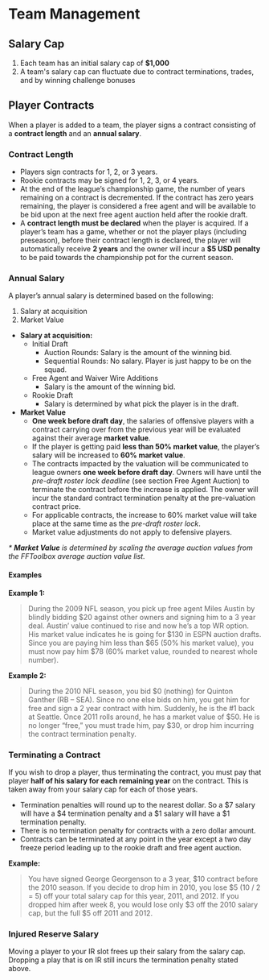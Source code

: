# Team Management

## Salary Cap

1. Each team has an initial salary cap of **$1,000**
2. A team's salary cap can fluctuate due to contract terminations, trades, and by winning challenge bonuses


## Player Contracts

When a player is added to a team, the player signs a contract consisting of a **contract length** and an **annual salary**.

### Contract Length

* Players sign contracts for 1, 2, or 3 years.
* Rookie contracts may be signed for 1, 2, 3, or 4 years.
* At the end of the league’s championship game, the number of years remaining on a contract is decremented.  If the contract has zero years remaining, the player is considered a free agent and will be available to be bid upon at the next free agent auction held after the rookie draft.
* A **contract length must be declared** when the player is acquired.  If a player’s team has a game, whether or not the player plays (including preseason), before their contract length is declared, the player will automatically receive **2 years** and the owner will incur a **$5 USD penalty** to be paid towards the championship pot for the current season.


### Annual Salary

A player’s annual salary is determined based on the following:

1.  Salary at acquisition
2.  Market Value

* **Salary at acquisition:**
    * Initial Draft
        * Auction Rounds: Salary is the amount of the winning bid.
        * Sequential Rounds: No salary.  Player is just happy to be on the squad.
    * Free Agent and Waiver Wire Additions
        * Salary is the amount of the winning bid.
    * Rookie Draft
        * Salary is determined by what pick the player is in the draft.
* **Market Value**
    * **One week before draft day**, the salaries of offensive players with a contract carrying over from the previous year will be evaluated against their average **market value**.
    * If the player is getting paid **less than 50% market value**, the player’s salary will be increased to **60% market value**.
    * The contracts impacted by the valuation will be communicated to league owners **one week before draft day**. Owners will have until the *pre-draft roster lock deadline* (see section Free Agent Auction) to terminate the contract before the increase is applied. The owner will incur the standard contract termination penalty at the pre-valuation contract price.
    * For applicable contracts, the increase to 60% market value will take place at the same time as the *pre-draft roster lock*.
    * Market value adjustments do not apply to defensive players.

*\* __Market Value__ is determined by scaling the average auction values from the FFToolbox average auction value list.*


#### Examples

**Example 1:**

> During the 2009 NFL season, you pick up free agent Miles Austin by blindly bidding $20 against other owners and signing him to a 3 year deal.  Austin’ value continued to rise and now he’s a top WR option.  His market value indicates he is going for $130 in ESPN auction drafts.  Since you are paying him less than $65 (50% his market value), you must now pay him $78 (60% market value, rounded to nearest whole number).

**Example 2:**

> During the 2010 NFL season, you bid $0 (nothing) for Quinton Ganther (RB – SEA).   Since no one else bids on him, you get him for free and sign a 2 year contract with him.  Suddenly, he is the #1 back at Seattle.  Once 2011 rolls around, he has a market value of $50.  He is no longer “free,” you must trade him, pay $30, or drop him incurring the contract termination penalty.


### Terminating a Contract

If you wish to drop a player, thus terminating the contract, you must pay that player **half of his salary for each remaining year** on the contract.  This is taken away from your salary cap for each of those years.

* Termination penalties will round up to the nearest dollar.  So a $7 salary will have a $4 termination penalty and a $1 salary will have a $1 termination penalty.
* There is no termination penalty for contracts with a zero dollar amount.
* Contracts can be terminated at any point in the year except a two day freeze period leading up to the rookie draft and free agent auction.

**Example:**

> You have signed George Georgenson to a 3 year, $10 contract before the 2010 season.  If you decide to drop him in 2010, you lose $5 (10 / 2 = 5) off your total salary cap for this year, 2011, and 2012.  If you dropped him after week 8, you would lose only $3 off the 2010 salary cap, but the full $5 off 2011 and 2012.


### Injured Reserve Salary

Moving a player to your IR slot frees up their salary from the salary cap.  Dropping a play that is on IR still incurs the termination penalty stated above.
